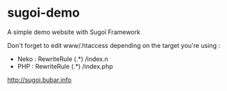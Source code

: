 # sugoi-demo
A simple demo website with Sugoï Framework

Don't forget to edit www/.htaccess depending on the target you're using :
  * Neko :  RewriteRule (.*) /index.n 
  * PHP :  RewriteRule (.*) /index.php 


http://sugoi.bubar.info
